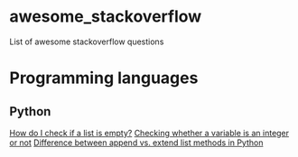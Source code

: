 # awesome_stackoverflow
List of awesome stackoverflow questions

# Programming languages

## Python
[How do I check if a list is empty?](https://stackoverflow.com/questions/53513/how-do-i-check-if-a-list-is-empty) 
[Checking whether a variable is an integer or not](https://stackoverflow.com/questions/3501382/checking-whether-a-variable-is-an-integer-or-not) 
[Difference between append vs. extend list methods in Python](https://stackoverflow.com/questions/252703/difference-between-append-vs-extend-list-methods-in-python) 
